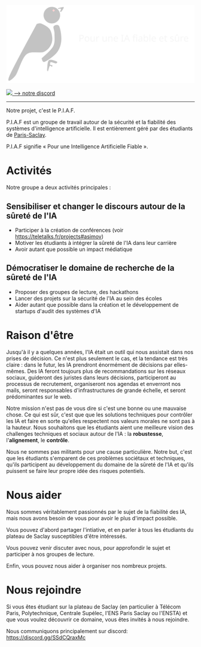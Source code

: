 
![image](https://raw.githubusercontent.com/ai-safety-saclay/.github/main/profile/piaf.svg)

<a href="https://discord.gg/zCyg7UWW2t">
  <img src="https://cdn.prod.website-files.com/6257adef93867e50d84d30e2/653714c1f22aef3b6921d63d_636e0a6ca814282eca7172c6_icon_clyde_white_RGB.svg" width="30rem"/>
   <span>--> notre discord</span>
</a>

<hr>

Notre projet, c'est le P.I.A.F.

P.I.A.F est un groupe de travail autour de la sécurité et la fiabilité des systèmes d'intelligence artificielle. Il est entièrement géré par des étudiants de [Paris-Saclay](https://fr.wikipedia.org/wiki/Paris-Saclay).

P.I.A.F signifie « Pour une Intelligence Artificielle Fiable ».

# Activités

Notre groupe a deux activités principales :


## Sensibiliser et changer le discours autour de la sûreté de l'IA

- Participer à la création de conférences (voir https://teletalks.fr/projects#asimov)
- Motiver les étudiants à intégrer la sûreté de l'IA dans leur carrière
- Avoir autant que possible un impact médiatique

## Démocratiser le domaine de recherche de la sûreté de l'IA 

- Proposer des groupes de lecture, des hackathons
- Lancer des projets sur la sécurité de l'IA au sein des écoles
- Aider autant que possible dans la création et le développement de startups d'audit des systèmes d'IA



# Raison d'être

Jusqu'à il y a quelques années, l'IA était un outil qui nous assistait dans nos prises de décision. Ce n'est plus seulement le cas, et la tendance est très claire : dans le futur, les IA prendront énormément de décisions par elles-mêmes. Des IA feront toujours plus de recommandations sur les réseaux sociaux, guideront des juristes dans leurs décisions, participeront au processus de recrutement, organiseront nos agendas et enverront nos mails, seront responsables d'infrastructures de grande échelle, et seront prédominantes sur le web.  

Notre mission n'est pas de vous dire si c'est une bonne ou une mauvaise chose. Ce qui est sûr, c'est que que les solutions techniques pour contrôler les IA et faire en sorte qu'elles respectent nos valeurs morales ne sont pas à la hauteur. Nous souhaitons que les étudiants aient une meilleure vision des challenges techniques et sociaux autour de l'IA : la **robustesse**, l'**alignement**, le **contrôle**.

Nous ne sommes pas militants pour une cause particulière. Notre but, c'est que les étudiants s'emparent de ces problèmes sociétaux et techniques, qu'ils participent au développement du domaine de la sûreté de l'IA et qu'ils puissent se faire leur propre idée des risques potentiels.

# Nous aider

Nous sommes véritablement passionnés par le sujet de la fiabilité des IA, mais nous avons besoin de vous pour avoir le plus d'impact possible.

Vous pouvez d'abord partager l'intiative, et en parler à tous les étudiants du plateau de Saclay susceptibles d'être intéressés.

Vous pouvez venir discuter avec nous, pour approfondir le sujet et participer à nos groupes de lecture.

Enfin, vous pouvez nous aider à organiser nos nombreux projets.

# Nous rejoindre

Si vous êtes étudiant sur la plateau de Saclay (en particulier à Télécom Paris, Polytechnique, Centrale Supélec, l'ENS Paris Saclay ou l'ENSTA) et que vous voulez découvrir ce domaine, vous êtes invités à nous rejoindre.

Nous communiquons principalement sur discord: <https://discord.gg/SSdCQraxMc>
